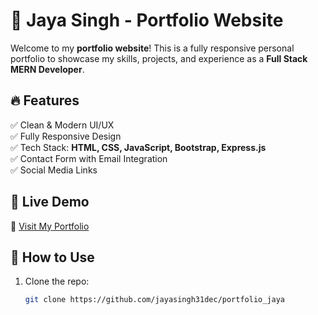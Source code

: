 # 🌟 Jaya Singh - Portfolio Website  

Welcome to my **portfolio website**! This is a fully responsive personal portfolio to showcase my skills, projects, and experience as a **Full Stack MERN Developer**.  

## 🔥 Features  
✅ Clean & Modern UI/UX  
✅ Fully Responsive Design  
✅ Tech Stack: **HTML, CSS, JavaScript, Bootstrap, Express.js**  
✅ Contact Form with Email Integration  
✅ Social Media Links  

## 🚀 Live Demo  
🔗 [Visit My Portfolio](your-portfolio-link-here)  

## 📂 How to Use  
1. Clone the repo:  
   ```bash
   git clone https://github.com/jayasingh31dec/portfolio_jaya
   
